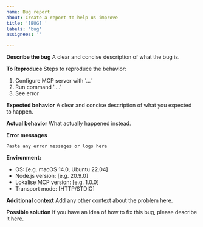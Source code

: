 ```yaml
---
name: Bug report
about: Create a report to help us improve
title: '[BUG] '
labels: 'bug'
assignees: ''

---
```


**Describe the bug**
A clear and concise description of what the bug is.

**To Reproduce**
Steps to reproduce the behavior:
1. Configure MCP server with '...'
2. Run command '....'
3. See error

**Expected behavior**
A clear and concise description of what you expected to happen.

**Actual behavior**
What actually happened instead.

**Error messages**
```
Paste any error messages or logs here
```

**Environment:**
 - OS: [e.g. macOS 14.0, Ubuntu 22.04]
 - Node.js version: [e.g. 20.9.0]
 - Lokalise MCP version: [e.g. 1.0.0]
 - Transport mode: [HTTP/STDIO]

**Additional context**
Add any other context about the problem here.

**Possible solution**
If you have an idea of how to fix this bug, please describe it here.